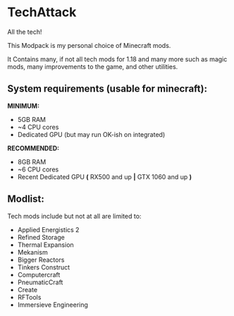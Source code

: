 # TechAttack
 All the tech!

This Modpack is my personal choice of Minecraft mods.

It Contains many, if not all tech mods for 1.18 and many more such as magic mods, many improvements to the game, and other utilities.

## System requirements (usable for minecraft):
**MINIMUM:**
- 5GB RAM
- ~4 CPU cores
- Dedicated GPU (but may run OK-ish on integrated)

**RECOMMENDED:**
- 8GB RAM
- ~6 CPU cores
- Recent Dedicated GPU **(** RX500 and up **|** GTX 1060 and up **)**


## Modlist:
Tech mods include but not at all are limited to:
- Applied Energistics 2 
- Refined Storage
- Thermal Expansion
- Mekanism
- Bigger Reactors
- Tinkers Construct
- Computercraft
- PneumaticCraft
- Create
- RFTools
- Immersieve Engineering